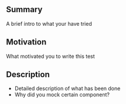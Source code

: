 ## Summary
A brief intro to what your have tried

## Motivation
What motivated you to write this test

## Description
- Detailed description of what has been done
- Why did you mock certain component?